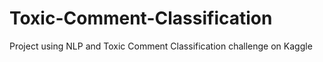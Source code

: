 # Toxic-Comment-Classification
Project using NLP and Toxic Comment Classification challenge on Kaggle
